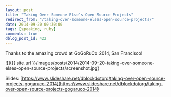 ```yaml
---
layout: post
title: "Taking Over Someone Else’s Open-Source Projects"
redirect_from: "/taking-over-someone-elses-open-source-projects/"
date: 2014-09-20 00:30:00
tags: [speaking, ruby]
comments: true
dblog_post_id: 422
---
```

Thanks to the amazing crowd at GoGoRuCo 2014, San Francisco!

![]({{ site.url }}/images/posts/2014/2014-09-20-taking-over-someone-elses-open-source-projects/screenshot.jpg)

Slides: [https://www.slideshare.net/dblockdotorg/taking-over-open-source-projects-gogaruco-2014](https://www.slideshare.net/dblockdotorg/taking-over-open-source-projects-gogaruco-2014)
